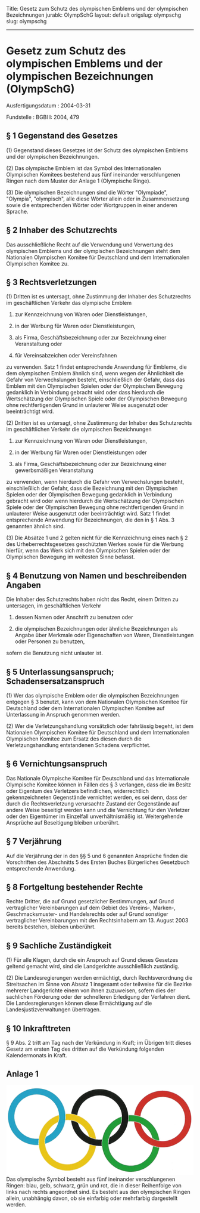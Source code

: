 Title: Gesetz zum Schutz des olympischen Emblems und der olympischen Bezeichnungen
jurabk: OlympSchG
layout: default
origslug: olympschg
slug: olympschg

---

# Gesetz zum Schutz des olympischen Emblems und der olympischen Bezeichnungen (OlympSchG)

Ausfertigungsdatum
:   2004-03-31

Fundstelle
:   BGBl I: 2004, 479



## § 1 Gegenstand des Gesetzes

(1) Gegenstand dieses Gesetzes ist der Schutz des olympischen Emblems
und der olympischen Bezeichnungen.

(2) Das olympische Emblem ist das Symbol des Internationalen
Olympischen Komitees bestehend aus fünf ineinander verschlungenen
Ringen nach dem Muster der Anlage 1 (Olympische Ringe).

(3) Die olympischen Bezeichnungen sind die Wörter "Olympiade",
"Olympia", "olympisch", alle diese Wörter allein oder in
Zusammensetzung sowie die entsprechenden Wörter oder Wortgruppen in
einer anderen Sprache.


## § 2 Inhaber des Schutzrechts

Das ausschließliche Recht auf die Verwendung und Verwertung des
olympischen Emblems und der olympischen Bezeichnungen steht dem
Nationalen Olympischen Komitee für Deutschland und dem Internationalen
Olympischen Komitee zu.


## § 3 Rechtsverletzungen

(1) Dritten ist es untersagt, ohne Zustimmung der Inhaber des
Schutzrechts im geschäftlichen Verkehr das olympische Emblem

1.  zur Kennzeichnung von Waren oder Dienstleistungen,


2.  in der Werbung für Waren oder Dienstleistungen,


3.  als Firma, Geschäftsbezeichnung oder zur Bezeichnung einer
    Veranstaltung oder


4.  für Vereinsabzeichen oder Vereinsfahnen



zu verwenden. Satz 1 findet entsprechende Anwendung für Embleme, die
dem olympischen Emblem ähnlich sind, wenn wegen der Ähnlichkeit die
Gefahr von Verwechslungen besteht, einschließlich der Gefahr, dass das
Emblem mit den Olympischen Spielen oder der Olympischen Bewegung
gedanklich in Verbindung gebracht wird oder dass hierdurch die
Wertschätzung der Olympischen Spiele oder der Olympischen Bewegung
ohne rechtfertigenden Grund in unlauterer Weise ausgenutzt oder
beeinträchtigt wird.

(2) Dritten ist es untersagt, ohne Zustimmung der Inhaber des
Schutzrechts im geschäftlichen Verkehr die olympischen Bezeichnungen

1.  zur Kennzeichnung von Waren oder Dienstleistungen,


2.  in der Werbung für Waren oder Dienstleistungen oder


3.  als Firma, Geschäftsbezeichnung oder zur Bezeichnung einer
    gewerbsmäßigen Veranstaltung



zu verwenden, wenn hierdurch die Gefahr von Verwechslungen besteht,
einschließlich der Gefahr, dass die Bezeichnung mit den Olympischen
Spielen oder der Olympischen Bewegung gedanklich in Verbindung
gebracht wird oder wenn hierdurch die Wertschätzung der Olympischen
Spiele oder der Olympischen Bewegung ohne rechtfertigenden Grund in
unlauterer Weise ausgenutzt oder beeinträchtigt wird. Satz 1 findet
entsprechende Anwendung für Bezeichnungen, die den in § 1 Abs. 3
genannten ähnlich sind.

(3) Die Absätze 1 und 2 gelten nicht für die Kennzeichnung eines nach
§ 2 des Urheberrechtsgesetzes geschützten Werkes sowie für die Werbung
hierfür, wenn das Werk sich mit den Olympischen Spielen oder der
Olympischen Bewegung im weitesten Sinne befasst.


## § 4 Benutzung von Namen und beschreibenden Angaben

Die Inhaber des Schutzrechts haben nicht das Recht, einem Dritten zu
untersagen, im geschäftlichen Verkehr

1.  dessen Namen oder Anschrift zu benutzen oder


2.  die olympischen Bezeichnungen oder ähnliche Bezeichnungen als Angabe
    über Merkmale oder Eigenschaften von Waren, Dienstleistungen oder
    Personen zu benutzen,



sofern die Benutzung nicht unlauter ist.


## § 5 Unterlassungsanspruch; Schadensersatzanspruch

(1) Wer das olympische Emblem oder die olympischen Bezeichnungen
entgegen § 3 benutzt, kann von dem Nationalen Olympischen Komitee für
Deutschland oder dem Internationalen Olympischen Komitee auf
Unterlassung in Anspruch genommen werden.

(2) Wer die Verletzungshandlung vorsätzlich oder fahrlässig begeht,
ist dem Nationalen Olympischen Komitee für Deutschland und dem
Internationalen Olympischen Komitee zum Ersatz des diesen durch die
Verletzungshandlung entstandenen Schadens verpflichtet.


## § 6 Vernichtungsanspruch

Das Nationale Olympische Komitee für Deutschland und das
Internationale Olympische Komitee können in Fällen des § 3 verlangen,
dass die im Besitz oder Eigentum des Verletzers befindlichen,
widerrechtlich gekennzeichneten Gegenstände vernichtet werden, es sei
denn, dass der durch die Rechtsverletzung verursachte Zustand der
Gegenstände auf andere Weise beseitigt werden kann und die Vernichtung
für den Verletzer oder den Eigentümer im Einzelfall unverhältnismäßig
ist. Weitergehende Ansprüche auf Beseitigung bleiben unberührt.


## § 7 Verjährung

Auf die Verjährung der in den §§ 5 und 6 genannten Ansprüche finden
die Vorschriften des Abschnitts 5 des Ersten Buches Bürgerliches
Gesetzbuch entsprechende Anwendung.


## § 8 Fortgeltung bestehender Rechte

Rechte Dritter, die auf Grund gesetzlicher Bestimmungen, auf Grund
vertraglicher Vereinbarungen auf dem Gebiet des Vereins-, Marken-,
Geschmacksmuster- und Handelsrechts oder auf Grund sonstiger
vertraglicher Vereinbarungen mit den Rechtsinhabern am 13. August 2003
bereits bestehen, bleiben unberührt.


## § 9 Sachliche Zuständigkeit

(1) Für alle Klagen, durch die ein Anspruch auf Grund dieses Gesetzes
geltend gemacht wird, sind die Landgerichte ausschließlich zuständig.

(2) Die Landesregierungen werden ermächtigt, durch Rechtsverordnung
die Streitsachen im Sinne von Absatz 1 insgesamt oder teilweise für
die Bezirke mehrerer Landgerichte einem von ihnen zuzuweisen, sofern
dies der sachlichen Förderung oder der schnelleren Erledigung der
Verfahren dient. Die Landesregierungen können diese Ermächtigung auf
die Landesjustizverwaltungen übertragen.


## § 10 Inkrafttreten

§ 9 Abs. 2 tritt am Tag nach der Verkündung in Kraft; im Übrigen tritt
dieses Gesetz am ersten Tag des dritten auf die Verkündung folgenden
Kalendermonats in Kraft.


## Anlage 1

![pdf_grafik_olympschg_olympschg-rings.gif](pdf_grafik_olympschg_olympschg-rings.gif)
Das olympische Symbol besteht aus fünf ineinander verschlungenen
Ringen: blau, gelb, schwarz, grün und rot, die in dieser Reihenfolge
von links nach rechts angeordnet sind. Es besteht aus den olympischen
Ringen allein, unabhängig davon, ob sie einfarbig oder mehrfarbig
dargestellt werden.


